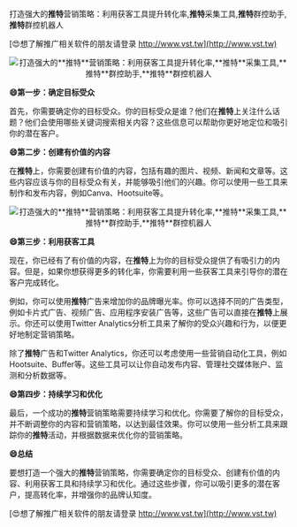 打造强大的**推特**营销策略：利用获客工具提升转化率,**推特**采集工具,**推特**群控助手,**推特**群控机器人

[😍想了解推广相关软件的朋友请登录 http://www.vst.tw](http://www.vst.tw)

 <center><img src="https://vst.tw/MP4/tuiguang/png/5.png" alt="打造强大的**推特**营销策略：利用获客工具提升转化率,**推特**采集工具,**推特**群控助手,**推特**群控机器人"></center>

**😄第一步：确定目标受众**

首先，你需要确定你的目标受众。你的目标受众是谁？他们在**推特**上关注什么话题？他们会使用哪些关键词搜索相关内容？这些信息可以帮助你更好地定位和吸引你的潜在客户。

**😄第二步：创建有价值的内容**

在**推特**上，你需要创建有价值的内容，包括有趣的图片、视频、新闻和文章等。这些内容应该与你的目标受众有关，并能够吸引他们的兴趣。你可以使用一些工具来制作和发布内容，例如Canva、Hootsuite等。

 <center><img src="https://vst.tw/MP4/tuiguang/png/1.png" alt="打造强大的**推特**营销策略：利用获客工具提升转化率,**推特**采集工具,**推特**群控助手,**推特**群控机器人"></center>

**😄第三步：利用获客工具**

现在，你已经有了有价值的内容，在**推特**上为你的目标受众提供了有吸引力的内容。但是，如果你想获得更多的转化率，你需要利用一些获客工具来引导你的潜在客户完成转化。

例如，你可以使用**推特**广告来增加你的品牌曝光率。你可以选择不同的广告类型，例如卡片式广告、视频广告、应用程序安装广告等，这些广告可以直接在**推特**上展示。你还可以使用Twitter Analytics分析工具来了解你的受众兴趣和行为，以便更好地制定营销策略。

除了**推特**广告和Twitter Analytics，你还可以考虑使用一些营销自动化工具，例如Hootsuite、Buffer等。这些工具可以让你自动发布内容、管理社交媒体账户、监测和分析数据等。

**😄第四步：持续学习和优化**

最后，一个成功的**推特**营销策略需要持续学习和优化。你需要了解你的目标受众，并不断调整你的内容和营销策略，以达到最佳效果。你可以使用一些分析工具来跟踪你的**推特**活动，并根据数据来优化你的营销策略。

**😄总结**

要想打造一个强大的**推特**营销策略，你需要确定你的目标受众、创建有价值的内容、利用获客工具和持续学习和优化。通过这些步骤，你可以吸引更多的潜在客户，提高转化率，并增强你的品牌认知度。

[😍想了解推广相关软件的朋友请登录 http://www.vst.tw](http://www.vst.tw)



